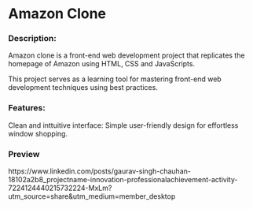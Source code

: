 <h1>Amazon Clone</h1>

<h3>Description:</h3>
<p>Amazon clone is a front-end web development project that replicates the homepage of Amazon using HTML, CSS and JavaScripts. </p>
<p>This project serves as a learning tool for mastering front-end web development techniques using best practices.</p>

<h3>Features:</h3>
<p>Clean and inttuitive interface: Simple user-friendly design for effortless window shopping. </p>


<h3>Preview</h3>
https://www.linkedin.com/posts/gaurav-singh-chauhan-18102a2b8_projectname-innovation-professionalachievement-activity-7224124440215732224-MxLm?utm_source=share&utm_medium=member_desktop
